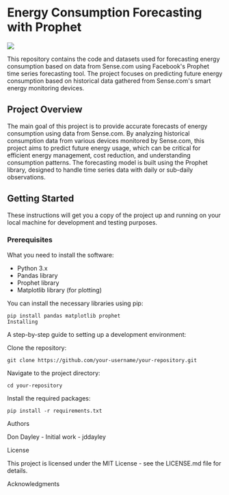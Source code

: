 # Energy Consumption Forecasting with Prophet

<img src="electric_forecast.png"/>

This repository contains the code and datasets used for forecasting energy consumption based on data from Sense.com using Facebook's Prophet time series forecasting tool. The project focuses on predicting future energy consumption based on historical data gathered from Sense.com's smart energy monitoring devices.

## Project Overview

The main goal of this project is to provide accurate forecasts of energy consumption using data from Sense.com. By analyzing historical consumption data from various devices monitored by Sense.com, this project aims to predict future energy usage, which can be critical for efficient energy management, cost reduction, and understanding consumption patterns. The forecasting model is built using the Prophet library, designed to handle time series data with daily or sub-daily observations.

## Getting Started

These instructions will get you a copy of the project up and running on your local machine for development and testing purposes.

### Prerequisites

What you need to install the software:

- Python 3.x
- Pandas library
- Prophet library
- Matplotlib library (for plotting)

You can install the necessary libraries using pip:

```
pip install pandas matplotlib prophet
Installing
```
A step-by-step guide to setting up a development environment:

Clone the repository:
```
git clone https://github.com/your-username/your-repository.git
```
Navigate to the project directory:

```
cd your-repository
```
Install the required packages:
```
pip install -r requirements.txt
```



Authors

Don Dayley - Initial work - jddayley


License

This project is licensed under the MIT License - see the LICENSE.md file for details.

Acknowledgments
